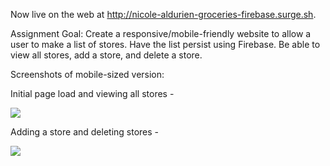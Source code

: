 Now live on the web at http://nicole-aldurien-groceries-firebase.surge.sh.


Assignment Goal: Create a responsive/mobile-friendly website to allow a user to make a list of stores. Have the list persist using Firebase. Be able to view all stores, add a store, and delete a store.


Screenshots of mobile-sized version:

Initial page load and viewing all stores -

![](https://github.com/nicolealdurien/Assignments/blob/main/week-5/day-4/screenshot1.png?raw=true)


Adding a store and deleting stores - 

![](https://github.com/nicolealdurien/Assignments/blob/main/week-5/day-4/screenshot2.png?raw=true)

